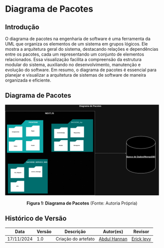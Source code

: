 # Diagrama de Pacotes

## Introdução

O diagrama de pacotes na engenharia de software é uma ferramenta da UML que organiza os elementos de um sistema em grupos lógicos. Ele mostra a arquitetura geral do sistema, destacando relações e dependências entre os pacotes, cada um representando um conjunto de elementos relacionados. Essa visualização facilita a compreensão da estrutura modular do sistema, auxiliando no desenvolvimento, manutenção e evolução do software. Em resumo, o diagrama de pacotes é essencial para planejar e visualizar a arquitetura de sistemas de software de maneira organizada e eficiente.

## Diagrama de Pacotes

![alt text](../assets/software/diagrama_de_pacotes.png#zoom)

<center>
<b>Figura 1: Diagrama de Pacotes</b> (Fonte: Autoria Própria)
</center>

## Histórico de Versão

| Data       | Versão | Descrição           | Autor(es)                                        | Revisor                                    |
| ---------- | ------ | ------------------- | ------------------------------------------------ | ------------------------------------------ |
| 17/11/2024 | 1.0    | Criação do artefato | [Abdul Hannan](https://gitlab.com/hannanhunny01) | [Erick levy](https://gitlab.com/Ericklevy) |
